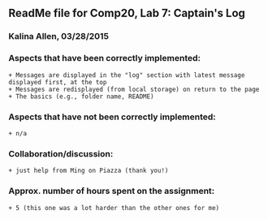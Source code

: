 ## ReadMe file for Comp20, Lab 7: Captain's Log
### Kalina Allen, 03/28/2015

### Aspects that have been correctly implemented:
	+ Messages are displayed in the "log" section with latest message displayed first, at the top
	+ Messages are redisplayed (from local storage) on return to the page
	+ The basics (e.g., folder name, README)

### Aspects that have not been correctly implemented:
	+ n/a

### Collaboration/discussion:
	+ just help from Ming on Piazza (thank you!)

### Approx. number of hours spent on the assignment:
	+ 5 (this one was a lot harder than the other ones for me)
